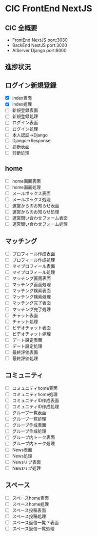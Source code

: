 # CIC FrontEnd NextJS

## CIC 全概要
- FrontEnd NextJS port:3030
- BackEnd NestJS port:3000
- AIServer Django port:8000

## 進捗状況
## ログイン新規登録
- [x] index表面
- [x] index処理
- [ ] 新規登録表面
- [ ] 新規登録処理
- [ ] ログイン表面
- [ ] ログイン処理
- [ ] 本人認証->Django
- [ ] Django->Response
- [ ] 診断表面
- [ ] 診断処理
## home
- [ ] home画面表面
- [ ] home画面処理
- [ ] メールボックス表面
- [ ] メールボックス処理
- [ ] 運営からのお知らせ表面
- [ ] 運営からのお知らせ処理
- [ ] 運営問い合わせフォーム表面
- [ ] 運営問い合わせフォーム処理
## マッチング
- [ ] プロフィール作成表面
- [ ] プロフィール作成処理
- [ ] マイプロフィール表面
- [ ] マイプロフィール処理
- [ ] マッチング画面表面
- [ ] マッチング画面処理
- [ ] マッチング検索表面
- [ ] マッチング検索処理
- [ ] マッチング完了表面
- [ ] マッチング完了処理
- [ ] チャット表面
- [ ] チャット処理
- [ ] ビデオチャット表面
- [ ] ビデオチャット処理
- [ ] デート設定表面
- [ ] デート設定処理
- [ ] 最終評価表面
- [ ] 最終評価処理
## コミュニティ
- [ ] コミュニティhome表面
- [ ] コミュニティhome処理
- [ ] コミュニティID作成表面
- [ ] コミュニティID作成処理
- [ ] グループ一覧表面
- [ ] グループ一覧処理
- [ ] グループ作成表面
- [ ] グループ作成処理
- [ ] グループ内トーク表面
- [ ] グループ内トーク処理
- [ ] News表面
- [ ] News処理
- [ ] Newsリプ表面
- [ ] Newsリプ処理
## スペース
- [ ] スペースhome表面
- [ ] スペースhome処理
- [ ] スペース投稿表面
- [ ] スペース投稿処理
- [ ] スペース返信一覧？表面
- [ ] スペース返信一覧処理
